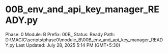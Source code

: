 # 00B_env_and_api_key_manager_READY.py

Phase: 0
Module: B
Prefix: 00B_
Status: Ready
Path: D:\MAGIC\scripts\phase0\module_B\00B_env_and_api_key_manager_READY.py
Last Updated: July 28, 2025 5:14 PM (GMT+5:30)
